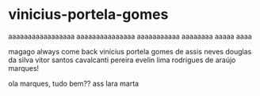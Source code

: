 # vinicius-portela-gomes

aaaaaaaaaaaaaaaaa
aaaaaaaaaaaaaaa
aaaaaaaaaaa
aaaaaaaa
aaaaa
aaaa

magago always come back vinícius portela gomes de assis neves douglas da silva vitor santos cavalcanti pereira evelin lima rodrigues de araújo marques!

ola marques, tudo bem?? 
ass lara marta 
